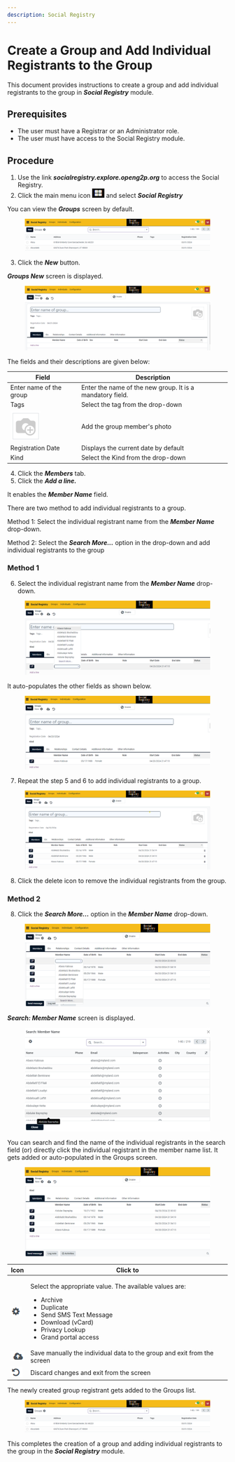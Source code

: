 ```yaml
---
description: Social Registry
---
```


# Create a Group and Add Individual Registrants to the Group

This document provides instructions to create a group and add individual registrants to the group in _**Social Registry**_ module.&#x20;

## Prerequisites

* The user must have a Registrar or an Administrator role.
* The user must have access to the Social Registry module.

## Procedure

1. Use the link _**socialregistry.explore.openg2p.org**_ to access the Social Registry.
2. Click the main menu icon ![](../../../../.gitbook/assets/main-menu.png) and select _**Social Registry**_

You can view the _**Groups**_ screen by default.

<figure><img src="../../../../.gitbook/assets/home-page-social-registry.png" alt=""><figcaption></figcaption></figure>

3. Click the _**New**_ button.

_**Groups New**_ screen is displayed.

<figure><img src="../../../../.gitbook/assets/groups-new-page-social-registry.png" alt=""><figcaption></figcaption></figure>

The fields and their descriptions are given below:

| Field                                                                               | Description                                               |
| ----------------------------------------------------------------------------------- | --------------------------------------------------------- |
| Enter name of the group                                                             | Enter the name of the new group. It is a mandatory field. |
| Tags                                                                                | Select the tag from the drop-down                         |
| <img src="../../../../.gitbook/assets/camera-icon.png" alt="" data-size="original"> | Add the group member's photo                              |
| Registration Date                                                                   | Displays the current date by default                      |
| Kind                                                                                | Select the Kind from the drop-down                        |

4. Click the _**Members**_ tab.
5. Click the _**Add a line.**_

It enables the _**Member Name**_ field.

There are two method to add individual registrants to a group.

Method 1: Select the individual registrant name from the _**Member Name**_ drop-down.

Method 2: Select the _**Search More...**_ option in the drop-down and add individual registrants  to the group

### Method 1

6. Select the individual registrant name from the _**Member Name**_ drop-down.

<figure><img src="../../../../.gitbook/assets/individual-members-sr.png" alt=""><figcaption></figcaption></figure>

It auto-populates the other fields as shown below.

<figure><img src="../../../../.gitbook/assets/auto-populates-other-data.png" alt=""><figcaption></figcaption></figure>

7. Repeat the step 5 and 6 to add individual registrants to a group.

<figure><img src="../../../../.gitbook/assets/auto-populates-individual.png" alt=""><figcaption></figcaption></figure>

8. Click the delete icon to remove the individual registrants from the group.

### Method 2

8. Click the _**Search More...**_ option in the _**Member Name**_ drop-down.

<figure><img src="../../../../.gitbook/assets/individual-member-search-more.png" alt=""><figcaption></figcaption></figure>

_**Search: Member Name**_ screen is displayed.

<figure><img src="../../../../.gitbook/assets/search-member-name (1).png" alt=""><figcaption></figcaption></figure>

You can search and find the name of the individual registrants in the search field (or) directly click the individual registrant in the member name list. It gets added or auto-populated in the Groups screen.

<figure><img src="../../../../.gitbook/assets/auto-populates-individual-search-member.png" alt=""><figcaption></figcaption></figure>

| Icon                                                                                         | Click to                                                                                                                                                                                                             |
| -------------------------------------------------------------------------------------------- | -------------------------------------------------------------------------------------------------------------------------------------------------------------------------------------------------------------------- |
| <img src="../../../../.gitbook/assets/Actions.png" alt="" data-size="original">              | <p>Select the appropriate value. The available values are: </p><ul><li>Archive</li><li>Duplicate</li><li>Send SMS Text Message</li><li>Download (vCard)</li><li>Privacy Lookup</li><li>Grand portal access</li></ul> |
| <img src="../../../../.gitbook/assets/icon-save-manually.png" alt="" data-size="original">   | Save manually the individual data to the group and exit from the screen                                                                                                                                              |
| <img src="../../../../.gitbook/assets/discard-changes-icon.png" alt="" data-size="original"> | Discard changes and exit from the screen                                                                                                                                                                             |

The newly created group registrant gets added to the Groups list.

<figure><img src="../../../../.gitbook/assets/home-page-social-registry.png" alt=""><figcaption></figcaption></figure>

This completes the creation of a group and adding individual registrants to the group in the _**Social Registry**_ module.

